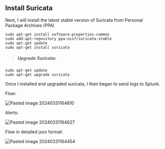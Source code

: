 ## Install Suricata

Next, I will install the latest stable version of Suricata from Personal Package Archives (PPA)
```
sudo apt-get install software-properties-common
sudo add-apt-repository ppa:oisf/suricata-stable
sudo apt-get update
sudo apt-get install suricata
```

>##### Upgrade Suricata:
```
sudo apt-get update
sudo apt-get upgrade suricata
```
Once I installed and upgraded suricata, I then began to send logs to Splunk.

Flow:

![Pasted image 20240331164810](https://github.com/lm3nitro/Projects/assets/55665256/0d0d8eba-1f96-4317-9f92-fd9af9c9248b)

Alerts:

![Pasted image 20240331164627](https://github.com/lm3nitro/Projects/assets/55665256/62b89c67-a98e-43e0-8c26-eed13331cfd9)

Flow in detailed json format: 

![Pasted image 20240331164454](https://github.com/lm3nitro/Projects/assets/55665256/c5f548c7-b219-4d84-b1a7-b0c95382bc78)


